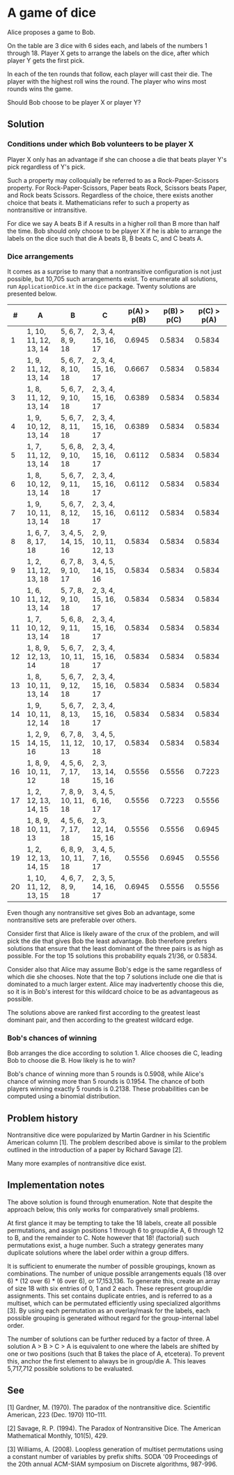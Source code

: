 # A game of dice

Alice proposes a game to Bob.

On the table are 3 dice with 6 sides each, and labels of the numbers 1 through 18. Player X gets to arrange the labels on the dice, after which player Y gets the first pick.

In each of the ten rounds that follow, each player will cast their die. The player with the highest roll wins the round. The player who wins most rounds wins the game.

Should Bob choose to be player X or player Y?

## Solution

### Conditions under which Bob volunteers to be player X

Player X only has an advantage if she can choose a die that beats player Y's pick regardless of Y's pick.

Such a property may colloquially be referred to as a Rock-Paper-Scissors property. For Rock-Paper-Scissors, Paper beats Rock, Scissors beats Paper, and Rock beats Scissors. Regardless of the choice, there exists another choice that beats it. Mathematicians refer to such a property as nontransitive or intransitive.

For dice we say A beats B if A results in a higher roll than B more than half the time. Bob should only choose to be player X if he is able to arrange the labels on the dice such that die A beats B, B beats C, and C beats A.

### Dice arrangements

It comes as a surprise to many that a nontransitive configuration is not just possible, but 10,705 such arrangements exist. To enumerate all solutions, run `ApplicationDice.kt` in the `dice` package. Twenty solutions are presented below.

| #  | A  | B  | C  | p(A) > p(B) | p(B) > p(C) | p(C) > p(A) |
|---|---|---|---|---|---|---|
1 | 1, 10, 11, 12, 13, 14 | 5, 6, 7, 8, 9, 18 | 2, 3, 4, 15, 16, 17 | 0.6945 | 0.5834 | 0.5834 |
2 | 1, 9, 11, 12, 13, 14 | 5, 6, 7, 8, 10, 18 | 2, 3, 4, 15, 16, 17 | 0.6667 | 0.5834 | 0.5834 |
3 | 1, 8, 11, 12, 13, 14 | 5, 6, 7, 9, 10, 18 | 2, 3, 4, 15, 16, 17 | 0.6389 | 0.5834 | 0.5834 |
4 | 1, 9, 10, 12, 13, 14 | 5, 6, 7, 8, 11, 18 | 2, 3, 4, 15, 16, 17 | 0.6389 | 0.5834 | 0.5834 |
5 | 1, 7, 11, 12, 13, 14 | 5, 6, 8, 9, 10, 18 | 2, 3, 4, 15, 16, 17 | 0.6112 | 0.5834 | 0.5834 |
6 | 1, 8, 10, 12, 13, 14 | 5, 6, 7, 9, 11, 18 | 2, 3, 4, 15, 16, 17 | 0.6112 | 0.5834 | 0.5834 |
7 | 1, 9, 10, 11, 13, 14 | 5, 6, 7, 8, 12, 18 | 2, 3, 4, 15, 16, 17 | 0.6112 | 0.5834 | 0.5834 |
8 | 1, 6, 7, 8, 17, 18 | 3, 4, 5, 14, 15, 16 | 2, 9, 10, 11, 12, 13 | 0.5834 | 0.5834 | 0.5834 |
9 | 1, 2, 11, 12, 13, 18 | 6, 7, 8, 9, 10, 17 | 3, 4, 5, 14, 15, 16 | 0.5834 | 0.5834 | 0.5834 |
10 | 1, 6, 11, 12, 13, 14 | 5, 7, 8, 9, 10, 18 | 2, 3, 4, 15, 16, 17 | 0.5834 | 0.5834 | 0.5834 |
11 | 1, 7, 10, 12, 13, 14 | 5, 6, 8, 9, 11, 18 | 2, 3, 4, 15, 16, 17 | 0.5834 | 0.5834 | 0.5834 |
12 | 1, 8, 9, 12, 13, 14 | 5, 6, 7, 10, 11, 18 | 2, 3, 4, 15, 16, 17 | 0.5834 | 0.5834 | 0.5834 |
13 | 1, 8, 10, 11, 13, 14 | 5, 6, 7, 9, 12, 18 | 2, 3, 4, 15, 16, 17 | 0.5834 | 0.5834 | 0.5834 |
14 | 1, 9, 10, 11, 12, 14 | 5, 6, 7, 8, 13, 18 | 2, 3, 4, 15, 16, 17 | 0.5834 | 0.5834 | 0.5834 |
15 | 1, 2, 9, 14, 15, 16 | 6, 7, 8, 11, 12, 13 | 3, 4, 5, 10, 17, 18 | 0.5834 | 0.5834 | 0.5834 |
16 | 1, 8, 9, 10, 11, 12 | 4, 5, 6, 7, 17, 18 | 2, 3, 13, 14, 15, 16 | 0.5556 | 0.5556 | 0.7223 |
17 | 1, 2, 12, 13, 14, 15 | 7, 8, 9, 10, 11, 18 | 3, 4, 5, 6, 16, 17 | 0.5556 | 0.7223 | 0.5556 |
18 | 1, 8, 9, 10, 11, 13 | 4, 5, 6, 7, 17, 18 | 2, 3, 12, 14, 15, 16 | 0.5556 | 0.5556 | 0.6945 |
19 | 1, 2, 12, 13, 14, 15 | 6, 8, 9, 10, 11, 18 | 3, 4, 5, 7, 16, 17 | 0.5556 | 0.6945 | 0.5556 |
20 | 1, 10, 11, 12, 13, 15 | 4, 6, 7, 8, 9, 18 | 2, 3, 5, 14, 16, 17 | 0.6945 | 0.5556 | 0.5556 |

Even though any nontransitive set gives Bob an advantage, some nontransitive sets are preferable over others.

Consider first that Alice is likely aware of the crux of the problem, and will pick the die that gives Bob the least advantage. Bob therefore prefers solutions that ensure that the least dominant of the three pairs is as high as possible. For the top 15 solutions this probability equals 21/36, or 0.5834.

Consider also that Alice may assume Bob's edge is the same regardless of which die she chooses. Note that the top 7 solutions include one die that is dominated to a much larger extent. Alice may inadvertently choose this die, so it is in Bob's interest for this wildcard choice to be as advantageous as possible.

The solutions above are ranked first according to the greatest least dominant pair, and then according to the greatest wildcard edge.

### Bob's chances of winning

Bob arranges the dice according to solution 1. Alice chooses die C, leading Bob to choose die B. How likely is he to win?

Bob's chance of winning more than 5 rounds is 0.5908, while Alice's chance of winning more than 5 rounds is 0.1954. The chance of both players winning exactly 5 rounds is 0.2138. These probabilities can be computed using a binomial distribution.

## Problem history

Nontransitive dice were popularized by Martin Gardner in his Scientific American column [1]. The problem described above is similar to the problem outlined in the introduction of a paper by Richard Savage [2].

Many more examples of nontransitive dice exist.

## Implementation notes

The above solution is found through enumeration. Note that despite the approach below, this only works for comparatively small problems.

At first glance it may be tempting to take the 18 labels, create all possible permutations, and assign positions 1 through 6 to group/die A, 6 through 12 to B, and the remainder to C. Note however that 18! (factorial) such permutations exist, a huge number. Such a strategy generates many duplicate solutions where the label order within a group differs.

It is sufficient to enumerate the number of possible groupings, known as combinations. The number of unique possible arrangements equals (18 over 6) * (12 over 6) * (6 over 6), or 17,153,136. To generate this, create an array of size 18 with six entries of 0, 1 and 2 each. These represent group/die assignments. This set contains duplicate entries, and is referred to as a multiset, which can be permutated efficiently using specialized algorithms [3]. By using each permutation as an overlay/mask for the labels, each possible grouping is generated without regard for the group-internal label order.

The number of solutions can be further reduced by a factor of three. A solution A > B > C > A is equivalent to one where the labels are shifted by one or two positions (such that B takes the place of A, etcetera). To prevent this, anchor the first element to always be in group/die A. This leaves 5,717,712 possible solutions to be evaluated.

## See

[1] Gardner, M. (1970). The paradox of the nontransitive dice. Scientific American, 223 (Dec. 1970) 110–111.

[2] Savage, R. P. (1994). The Paradox of Nontransitive Dice. The American Mathematical Monthly, 101(5), 429.

[3] Williams, A. (2008). Loopless generation of multiset permutations using a constant number of variables by prefix shifts. SODA '09 Proceedings of the 20th annual ACM-SIAM symposium on Discrete algorithms, 987-996.
